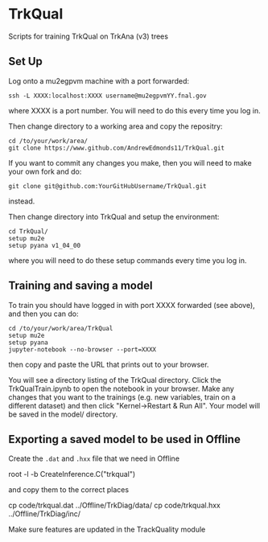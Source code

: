 # TrkQual
Scripts for training TrkQual on TrkAna (v3) trees

## Set Up
Log onto a mu2egpvm machine with a port forwarded:

    ssh -L XXXX:localhost:XXXX username@mu2egpvmYY.fnal.gov

where XXXX is a port number. You will need to do this every time you log in.

Then change directory to a working area and copy the repositry:

    cd /to/your/work/area/
    git clone https://www.github.com/AndrewEdmonds11/TrkQual.git

If you want to commit any changes you make, then you will need to make your own fork and do:

    git clone git@github.com:YourGitHubUsername/TrkQual.git

instead.

Then change directory into TrkQual and setup the environment:

    cd TrkQual/
    setup mu2e
    setup pyana v1_04_00

where you will need to do these setup commands every time you log in.

## Training and saving a model
To train you should have logged in with port XXXX forwarded (see above), and then you can do:

    cd /to/your/work/area/TrkQual
    setup mu2e
    setup pyana
    jupyter-notebook --no-browser --port=XXXX

then copy and paste the URL that prints out to your browser.

You will see a directory listing of the TrkQual directory. Click the TrkQualTrain.ipynb to open the notebook in your browser. Make any changes that you want to the trainings (e.g. new variables, train on a different dataset) and then click "Kernel->Restart & Run All". Your model will be saved in the model/ directory.

## Exporting a saved model to be used in Offline

Create the ```.dat``` and ```.hxx``` file that we need in Offline

 root -l -b CreateInference.C\(\"trkqual\"\)

and copy them to the correct places

 cp code/trkqual.dat ../Offline/TrkDiag/data/
 cp code/trkqual.hxx ../Offline/TrkDiag/inc/
 
Make sure features are updated in the TrackQuality module
